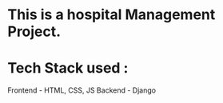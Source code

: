 # This is a hospital Management Project.
# Tech Stack used : 
Frontend - HTML, CSS, JS
Backend - Django
